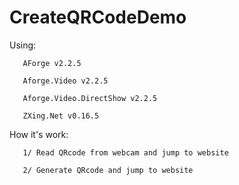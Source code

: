 # CreateQRCodeDemo
Using:

       AForge v2.2.5

       Aforge.Video v2.2.5
       
       Aforge.Video.DirectShow v2.2.5

       ZXing.Net v0.16.5

How it's work:

       1/ Read QRcode from webcam and jump to website

       2/ Generate QRcode and jump to website




